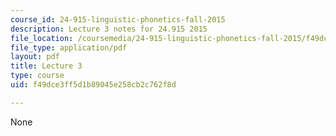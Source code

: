 ```yaml
---
course_id: 24-915-linguistic-phonetics-fall-2015
description: Lecture 3 notes for 24.915 2015
file_location: /coursemedia/24-915-linguistic-phonetics-fall-2015/f49dce3ff5d1b89045e258cb2c762f8d_MIT24_915F15_lec3.pdf
file_type: application/pdf
layout: pdf
title: Lecture 3
type: course
uid: f49dce3ff5d1b89045e258cb2c762f8d

---
```

None
